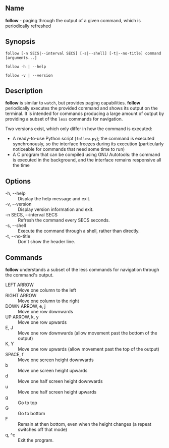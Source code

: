 ## Name

**follow** - paging through the output of a given command, which is periodically refreshed

## Synopsis

`follow [-n SECS|--interval SECS] [-s|--shell] [-t|--no-title] command [arguments...]`

`follow -h | --help`

`follow -v | --version`

## Description

**follow** is similar to `watch`, but provides paging capabilities. **follow** periodically executes the provided command and shows its output on the terminal. It is intended for commands producing a large amount of output by providing a subset of the `less` commands for navigation.

Two versions exist, which only differ in how the command is executed:
- A ready-to-use Python script (`follow.py`); the command is executed synchronously, so the interface freezes during its execution (particularly noticeable for commands that need some time to run)
- A C program that can be compiled using GNU Autotools: the command is executed in the background, and the interface remains responsive all the time

## Options

<dl>
<dt>-h, --help</dt>
<dd>Display the help message and exit.</dd>
<dt>-v, --version</dt>
<dd>Display version information and exit.</dd>
<dt>-n SECS, --interval SECS</dt>
<dd>Refresh the command every SECS seconds.</dd>
<dt>-s, --shell</dt>
<dd>Execute the command through a shell, rather than directly.</dd>
<dt>-t, --no-title</dt>
<dd>Don't show the header line.</dd>
</dl>

## Commands

**follow** understands a subset of the less commands for navigation through the command's output.
<dl>
<dt>LEFT ARROW</dt>
<dd>Move one column to the left</dd>
<dt>RIGHT ARROW</dt>
<dd>Move one column to the right</dd>
<dt>DOWN ARROW, e, j</dt>
<dd>Move one row downwards</dd>
<dt>UP ARROW, k, y</dt>
<dd>Move one row upwards</dd>
<dt>E, J</dt>
<dd>Move one row downwards (allow movement past the bottom of the output)</dd>
<dt>K, Y</dt>
<dd>Move one row upwards (allow movement past the top of the output)</dd>
<dt>SPACE, f</dt>
<dd>Move one screen height downwards</dd>
<dt>b</dt>
<dd>Move one screen height upwards</dd>
<dt>d</dt>
<dd>Move one half screen height downwards</dd>
<dt>u</dt>
<dd>Move one half screen height upwards</dd>
<dt>g</dt>
<dd>Go to top</dd>
<dt>G</dt>
<dd>Go to bottom</dd>
<dt>F</dt>
<dd>Remain at then bottom, even when the height changes (a repeat switches off that mode)</dd>
<dt>q, ^c</dt>
<dd>Exit the program.</dd>
</dl>

